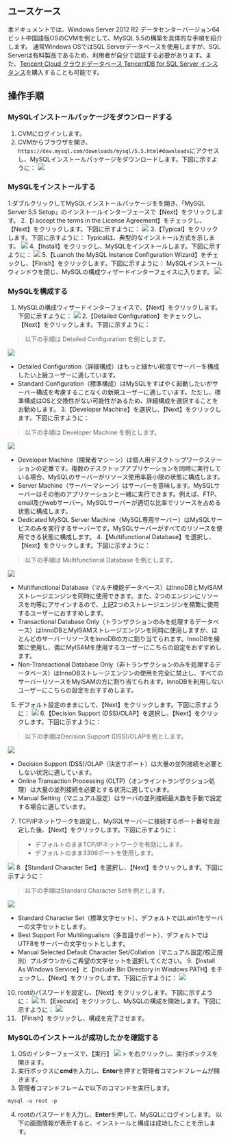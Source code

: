 ## ユースケース
本ドキュメントでは、Windows Server 2012 R2 データセンターバージョン64ビット中国語版OSのCVMを例として、MySQL 5.5の構築を具体的な手順を紹介します。
通常Windows OSではSQL Serverデータベースを使用しますが、SQL Serverは有料製品であるため、利用者が自分で認証する必要があります。また、[Tencent Cloud クラウドデータベース TencentDB for SQL Server インスタンス](http://cloud.tencent.com/product/sqlserver.html)を購入することも可能です。

## 操作手順

### MySQLインストールパッケージをダウンロードする
1. CVMにログインします。
2. CVMからブラウザを開き、`https://dev.mysql.com/downloads/mysql/5.5.html#downloads`にアクセスし、MySQLインストールパッケージをダウンロードします。下図に示すように：
![](https://main.qcloudimg.com/raw/b96236244404b3e65d3e750dec8ea8c0.png)

### MySQLをインストールする

1.ダブルクリックしてMySQLインストールパッケージをを開き、「MySQL Server 5.5 Setup」のインストールインターフェースで【Next】をクリックします。
2.【I accept the terms in the License Agreement】をチェックし、【Next】をクリックします。下図に示すように：
![](https://main.qcloudimg.com/raw/fd10bf4885214fc586940663f37b29bd.png)
3.【Typical】をクリックします。下図に示すように：
Typicalは、典型的なインストール方式を示します。
![](https://main.qcloudimg.com/raw/85292c920bafd81c341e23214c01eac7.png)
4.【Install】をクリックし、MySQLをインストールします。下図に示すように：
![](https://main.qcloudimg.com/raw/e4e73dd70f382ed5d3abcbda619f07ea.png)
5.【Luanch the MySQL Instance Configuration Wizard】をチェックし、【Finish】をクリックします。下図に示すように：
MySQLインストールウィンドウを閉じ、MySQLの構成ウィザードインターフェイスに入ります。
![](https://main.qcloudimg.com/raw/46932c0a2868178be1cbdb1af02a1716.png)

### MySQLを構成する

1. MySQLの構成ウィザードインターフェイスで、【Next】をクリックします。下図に示すように：
![](https://main.qcloudimg.com/raw/018a37f73b3493f2f72a58393530eb60.png)
2.【Detailed Configuration】をチェックし、【Next】をクリックします。下図に示すように：
> 以下の手順は Detailed Configuration を例とします。
>
![](https://main.qcloudimg.com/raw/64374e0257e0b5c13838bd4fc2a3631e.png)
 - Detailed Configuration（詳細構成）はもっと細かい粒度でサーバーを構成したい上級ユーザーに適しています。
 - Standard Configuration（標準構成）はMySQLをすばやく起動したいがサーバー構成を考慮することなくの新規ユーザーに適しています。ただし、標準構成はOSと交換性がない可能性があるため、詳細構成を選択することをお勧めします。
3.【Developer Machine】を選択し、【Next】をクリックします。下図に示すように：
> 以下の手順は Developer Machine を例とします。
>
![](https://main.qcloudimg.com/raw/40ba999555a5f7de8299aeb09b4f7fdd.png)
 - Developer Machine（開発者マシーン）は個人用デスクトップワークステーションの定番です。複数のデスクトップアプリケーションを同時に実行している場合、MySQLのサーバーがリソース使用率最小限の状態に構成します。
 - Server Machine（サーバーマシーン）はサーバーを意味します。MySQLサーバーはその他のアプリケーションと一緒に実行できます。例えば、FTP、email及びwebサーバー。MySQLサーバーが適切な比率でリソースを占める状態に構成します。
 - Dedicated MySQL Server Machine（MySQL専用サーバー）はMySQLサービスのみを実行するサーバーです。MySQLサーバーがすべてのリソースを使用できる状態に構成します。
4.【Multifunctional Database】を選択し、【Next】をクリックします。下図に示すように：
> 以下の手順は Multifunctional Database を例とします。
>
![](https://main.qcloudimg.com/raw/20a581e1af44694cc0f3188438f10742.png)
 - Multifunctional Database（マルチ機能データベース）はInnoDBとMyISAMストレージエンジンを同時に使用できます。また、2つのエンジンにリソースを均等にアサインするので、上記2つのストレージエンジンを頻繁に使用するユーザーにおすすめします。
 - Transactional Database Only（トランザクションのみを処理するデータベース）はInnoDBとMyISAMストレージエンジンを同時に使用しますが、ほとんどのサーバーリソースをInnoDBの方に割り当てられます。InnoDBを頻繁に使用し、偶にMyISAMを使用するユーザーにこちらの設定をおすすめします。
 - Non-Transactional Database Only（非トランザクションのみを処理するデータベース）はInnoDBストレージエンジンの使用を完全に禁止し、すべてのサーバーリソースをMyISAMの方に割り当てられます。InnoDBを利用しないユーザーにこちらの設定をおすすめします。
5. デフォルト設定のままにして、【Next】をクリックします。下図に示すように：
![](https://main.qcloudimg.com/raw/7cef832b46fdf9855d02e21762ce8978.png)
6.【Decision Support (DSS)/OLAP】を選択し、【Next】をクリックします。下図に示すように：
> 以下の手順はDecision Support (DSS)/OLAPを例とします。
>
![](https://main.qcloudimg.com/raw/6e0158904bd05862c423d84b33adb260.png)
 - Decision Support (DSS)/OLAP（決定サポート）は大量の並列接続を必要としない状況に適しています。
 - Online Transaction Processing (OLTP)（オンライントランザクション処理）は大量の並列接続を必要とする状況に適しています。
 - Manual Setting（マニュアル設定）はサーバの並列接続最大数を手動で設定する場合に適しています。
7. TCP/IPネットワークを設定し、MySQLサーバーに接続するポート番号を設定した後、【Next】をクリックします。下図に示すように：
> 
> - デフォルトのままTCP/IPネットワークを有効にします。
> - デフォルトのまま3306ポートを使用します。
> 
![](https://main.qcloudimg.com/raw/15dafbfbb27d6195effc8d94aa9a109f.png)
8.【Standard Character Set】を選択し、【Next】をクリックします。下図に示すように：
> 以下の手順はStandard Character Setを例とします。
>
![](https://main.qcloudimg.com/raw/d995acdb742ead678d3909305e560e7f.png)
 - Standard Character Set（標準文字セット）、デフォルトではLatin1をサーバーの文字セットとします。
 - Best Support For Multilingualism（多言語サポート）、デフォルトではUTF8をサーバーの文字セットとします。
 - Manual Selected Default Character Set/Collation（マニュアル設定/校正規則）プルダウンからご希望の文字セットを選択してください。 
9.【Install As Windows Service】と【Include Bin Directory in Windows PATH】をチェックし、【Next】をクリックします。下図に示すように：
![](https://main.qcloudimg.com/raw/4e3f9b7c330a0f59e3ed319ddc8b882d.png)
10. rootのパスワードを設定し、【Next】をクリックします。下図に示すように：
![](https://main.qcloudimg.com/raw/8c66302686ca7c47eb32583b4722e4f8.png)
11.【Execute】をクリックし、MySQLの構成を開始します。下図に示すように：
![](https://main.qcloudimg.com/raw/328fa1f3eb39ed00f9492ffcf5b93c46.png)
12. 【Finish】をクリックし、構成を完了させます。

### MySQLのインストールが成功したかを確認する

1. OSのインターフェースで、【実行】 <img src="https://main.qcloudimg.com/raw/87d894e564b7e837d9f478298cf2e292.png" style="margin: 0;"></img> > を右クリックし、実行ボックスを開きます。
2. 実行ボックスに**cmd**を入力し、**Enter**を押すと管理者コマンドフレームが開きます。
3. 管理者コマンドフレームで以下のコマンドを実行します。
```
mysql -u root -p
```
4. rootのパスワードを入力し、**Enter**を押して、MySQLにログインします。
以下の画面情報が表示すると、インストールと構成は成功したことを示します。




